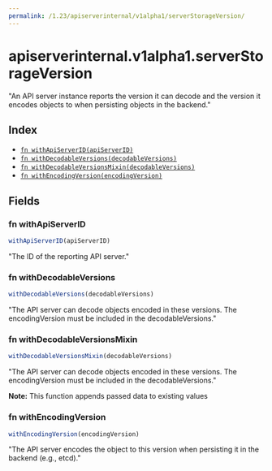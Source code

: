 ```yaml
---
permalink: /1.23/apiserverinternal/v1alpha1/serverStorageVersion/
---
```


# apiserverinternal.v1alpha1.serverStorageVersion

"An API server instance reports the version it can decode and the version it encodes objects to when persisting objects in the backend."

## Index

* [`fn withApiServerID(apiServerID)`](#fn-withapiserverid)
* [`fn withDecodableVersions(decodableVersions)`](#fn-withdecodableversions)
* [`fn withDecodableVersionsMixin(decodableVersions)`](#fn-withdecodableversionsmixin)
* [`fn withEncodingVersion(encodingVersion)`](#fn-withencodingversion)

## Fields

### fn withApiServerID

```ts
withApiServerID(apiServerID)
```

"The ID of the reporting API server."

### fn withDecodableVersions

```ts
withDecodableVersions(decodableVersions)
```

"The API server can decode objects encoded in these versions. The encodingVersion must be included in the decodableVersions."

### fn withDecodableVersionsMixin

```ts
withDecodableVersionsMixin(decodableVersions)
```

"The API server can decode objects encoded in these versions. The encodingVersion must be included in the decodableVersions."

**Note:** This function appends passed data to existing values

### fn withEncodingVersion

```ts
withEncodingVersion(encodingVersion)
```

"The API server encodes the object to this version when persisting it in the backend (e.g., etcd)."